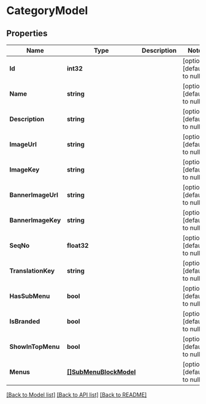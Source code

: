 # CategoryModel

## Properties
Name | Type | Description | Notes
------------ | ------------- | ------------- | -------------
**Id** | **int32** |  | [optional] [default to null]
**Name** | **string** |  | [optional] [default to null]
**Description** | **string** |  | [optional] [default to null]
**ImageUrl** | **string** |  | [optional] [default to null]
**ImageKey** | **string** |  | [optional] [default to null]
**BannerImageUrl** | **string** |  | [optional] [default to null]
**BannerImageKey** | **string** |  | [optional] [default to null]
**SeqNo** | **float32** |  | [optional] [default to null]
**TranslationKey** | **string** |  | [optional] [default to null]
**HasSubMenu** | **bool** |  | [optional] [default to null]
**IsBranded** | **bool** |  | [optional] [default to null]
**ShowInTopMenu** | **bool** |  | [optional] [default to null]
**Menus** | [**[]SubMenuBlockModel**](SubMenuBlockModel.md) |  | [optional] [default to null]

[[Back to Model list]](../README.md#documentation-for-models) [[Back to API list]](../README.md#documentation-for-api-endpoints) [[Back to README]](../README.md)


